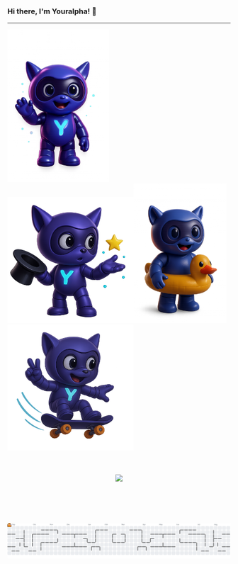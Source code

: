 ### Hi there, I'm Youralpha! 👋

---

<div style=" gap: 10px; align-items: center;">
  <img src="/img/yora2.png" alt="Foto Yora" height="345" /><img src="/img/yora5.png" alt="Foto Yora" height="285" /><img src="/img/yora.png" alt="Foto Yora" height="315" /><img src="/img/yora4.png" alt="Foto Yora" height="285" />
</div>
</br>
<div>
  </br>
</div>
</br>

<div align="center">
  <img height="300" src="https://i.imgflip.com/5k8afw.png"  />
</div>

###
</br>
</br>
</br>
</br>
<picture>
  <source media="(prefers-color-scheme: dark)" srcset="https://raw.githubusercontent.com/AlphaIsYour/AlphaIsYour/output/pacman-contribution-graph-dark.svg">
  <source media="(prefers-color-scheme: light)" srcset="https://raw.githubusercontent.com/AlphaIsYour/AlphaIsYour/output/pacman-contribution-graph.svg">
  <img alt="pacman contribution graph" src="https://raw.githubusercontent.com/AlphaIsYour/AlphaIsYour/output/pacman-contribution-graph.svg">
</picture>

###
